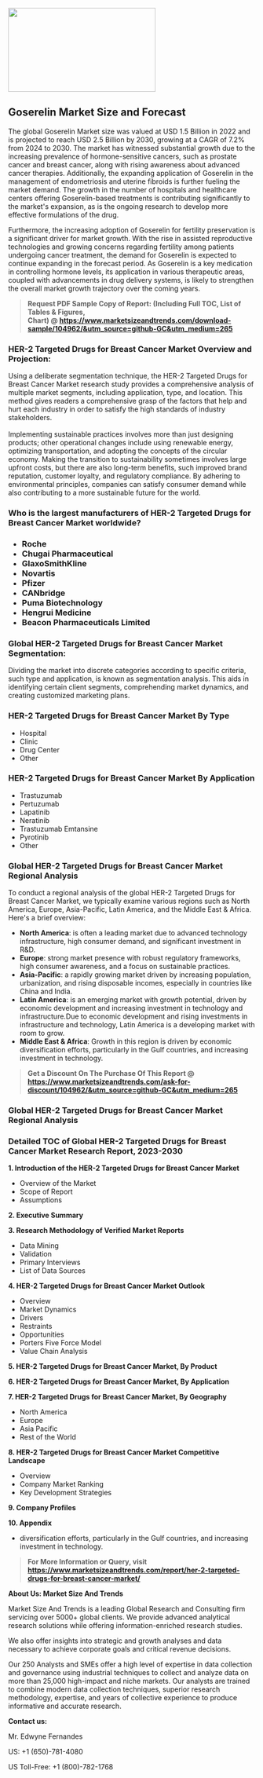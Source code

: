 <p><img class="alignnone size-medium wp-image-20088" src="https://ffe5etoiles.com/wp-content/uploads/2024/12/MST1-300x171.png" alt="" width="300" height="171" /></p><h2>Goserelin Market Size and Forecast</h2><p>The global Goserelin Market size was valued at USD 1.5 Billion in 2022 and is projected to reach USD 2.5 Billion by 2030, growing at a CAGR of 7.2% from 2024 to 2030. The market has witnessed substantial growth due to the increasing prevalence of hormone-sensitive cancers, such as prostate cancer and breast cancer, along with rising awareness about advanced cancer therapies. Additionally, the expanding application of Goserelin in the management of endometriosis and uterine fibroids is further fueling the market demand. The growth in the number of hospitals and healthcare centers offering Goserelin-based treatments is contributing significantly to the market's expansion, as is the ongoing research to develop more effective formulations of the drug. </p><p>Furthermore, the increasing adoption of Goserelin for fertility preservation is a significant driver for market growth. With the rise in assisted reproductive technologies and growing concerns regarding fertility among patients undergoing cancer treatment, the demand for Goserelin is expected to continue expanding in the forecast period. As Goserelin is a key medication in controlling hormone levels, its application in various therapeutic areas, coupled with advancements in drug delivery systems, is likely to strengthen the overall market growth trajectory over the coming years.</p></p><blockquote id="" class=""><strong>Request PDF Sample Copy of Report: (Including Full TOC, List of Tables &amp; Figures, Chart)&nbsp;@&nbsp;<strong><a href="https://www.marketsizeandtrends.com/download-sample/104962/&utm_source=github-GC&utm_medium=265" target="_blank">https://www.marketsizeandtrends.com/download-sample/104962/&utm_source=github-GC&utm_medium=265</a></strong></strong></blockquote><h3 id="" class="">HER-2 Targeted Drugs for Breast Cancer Market&nbsp;Overview and Projection:</h3><p id="" class="">Using a deliberate segmentation technique, the HER-2 Targeted Drugs for Breast Cancer Market research study provides a comprehensive analysis of multiple market segments, including application, type, and location. This method gives readers a comprehensive grasp of the factors that help and hurt each industry in order to satisfy the high standards of industry stakeholders. <br /> <br />Implementing sustainable practices involves more than just designing products; other operational changes include using renewable energy, optimizing transportation, and adopting the concepts of the circular economy. Making the transition to sustainability sometimes involves large upfront costs, but there are also long-term benefits, such improved brand reputation, customer loyalty, and regulatory compliance. By adhering to environmental principles, companies can satisfy consumer demand while also contributing to a more sustainable future for the world.</p><h3 id="" class="">Who is the largest manufacturers of&nbsp;HER-2 Targeted Drugs for Breast Cancer Market worldwide?</h3><h3 class=""><p><ul><li>Roche </li><li> Chugai Pharmaceutical </li><li> GlaxoSmithKline </li><li> Novartis </li><li> Pfizer </li><li> CANbridge </li><li> Puma Biotechnology </li><li> Hengrui Medicine </li><li> Beacon Pharmaceuticals Limited</li></ul></p></h3><h3 id="" class="">Global&nbsp;HER-2 Targeted Drugs for Breast Cancer Market Segmentation:</h3><p id="" class="">Dividing the market into discrete categories according to specific criteria, such type and application, is known as segmentation analysis. This aids in identifying certain client segments, comprehending market dynamics, and creating customized marketing plans.</p><h3 id="" class="">HER-2 Targeted Drugs for Breast Cancer Market&nbsp;By Type</h3><p><p><ul><li>Hospital</li><li> Clinic</li><li> Drug Center</li><li> Other</p></li></ul></p></p><h3 id="" class="">HER-2 Targeted Drugs for Breast Cancer Market&nbsp;By Application</h3><p class=""><p><ul><li>Trastuzumab</li><li> Pertuzumab</li><li> Lapatinib</li><li> Neratinib</li><li> Trastuzumab Emtansine</li><li> Pyrotinib</li><li> Other</li></ul></p></p><h3 id="" class="">Global HER-2 Targeted Drugs for Breast Cancer Market Regional Analysis</h3><p id="" class="">To conduct a regional analysis of the global HER-2 Targeted Drugs for Breast Cancer Market, we typically examine various regions such as North America, Europe, Asia-Pacific, Latin America, and the Middle East &amp; Africa. Here's a brief overview:</p><ul><li><strong>North America</strong>: is often a leading market due to advanced technology infrastructure, high consumer demand, and significant investment in R&amp;D.</li><li><strong>Europe</strong>: strong market presence with robust regulatory frameworks, high consumer awareness, and a focus on sustainable practices.</li><li><strong>Asia-Pacific</strong>: a rapidly growing market driven by increasing population, urbanization, and rising disposable incomes, especially in countries like China and India.</li><li><strong>Latin America</strong>: is an emerging market with growth potential, driven by economic development and increasing investment in technology and infrastructure.Due to economic development and rising investments in infrastructure and technology, Latin America is a developing market with room to grow.</li><li><strong>Middle East &amp; Africa</strong>: Growth in this region is driven by economic diversification efforts, particularly in the Gulf countries, and increasing investment in technology.</li></ul><blockquote id="" class=""><strong>Get a Discount On The Purchase Of This Report @ <strong><a href="https://www.marketsizeandtrends.com/ask-for-discount/104962/&utm_source=github-GC&utm_medium=265" target="_blank">https://www.marketsizeandtrends.com/ask-for-discount/104962/&utm_source=github-GC&utm_medium=265</a></strong></strong></blockquote><h3 id="" class="">Global HER-2 Targeted Drugs for Breast Cancer Market Regional Analysis</h3><h3 id="" class="">Detailed TOC of Global HER-2 Targeted Drugs for Breast Cancer Market Research Report, 2023-2030</h3><p id="" class=""><strong>1. Introduction of the HER-2 Targeted Drugs for Breast Cancer Market</strong></p><ul><li>Overview of the Market</li><li>Scope of Report</li><li>Assumptions</li></ul><p id="" class=""><strong>2. Executive Summary</strong></p><p id="" class=""><strong>3. Research Methodology of Verified Market Reports</strong></p><ul><li>Data Mining</li><li>Validation</li><li>Primary Interviews</li><li>List of Data Sources</li></ul><p id="" class=""><strong>4. HER-2 Targeted Drugs for Breast Cancer Market Outlook</strong></p><ul><li>Overview</li><li>Market Dynamics</li><li>Drivers</li><li>Restraints</li><li>Opportunities</li><li>Porters Five Force Model</li><li>Value Chain Analysis</li></ul><p id="" class=""><strong>5. HER-2 Targeted Drugs for Breast Cancer Market, By Product</strong></p><p id="" class=""><strong>6. HER-2 Targeted Drugs for Breast Cancer Market, By Application</strong></p><p id="" class=""><strong>7. HER-2 Targeted Drugs for Breast Cancer Market, By Geography</strong></p><ul><li>North America</li><li>Europe</li><li>Asia Pacific</li><li>Rest of the World</li></ul><p id="" class=""><strong>8. HER-2 Targeted Drugs for Breast Cancer Market Competitive Landscape</strong></p><ul><li>Overview</li><li>Company Market Ranking</li><li>Key Development Strategies</li></ul><p id="" class=""><strong>9. Company Profiles</strong></p><p id="" class=""><strong>10. Appendix</strong></p><ul><li>diversification efforts, particularly in the Gulf countries, and increasing investment in technology.</li></ul><blockquote id="" class=""><strong>For More Information or Query, visit <strong><strong><a href="https://www.marketsizeandtrends.com/report/her-2-targeted-drugs-for-breast-cancer-market/" target="_blank">https://www.marketsizeandtrends.com/report/her-2-targeted-drugs-for-breast-cancer-market/</a></strong></strong></strong></blockquote><p id="" class=""><strong>About Us: Market Size And Trends</strong></p><p id="" class="">Market Size And Trends is a leading Global Research and Consulting firm servicing over 5000+ global clients. We provide advanced analytical research solutions while offering information-enriched research studies.</p><p id="" class="">We also offer insights into strategic and growth analyses and data necessary to achieve corporate goals and critical revenue decisions.</p><p id="" class="">Our 250 Analysts and SMEs offer a high level of expertise in data collection and governance using industrial techniques to collect and analyze data on more than 25,000 high-impact and niche markets. Our analysts are trained to combine modern data collection techniques, superior research methodology, expertise, and years of collective experience to produce informative and accurate research.</p><p id="" class=""><strong>Contact us:</strong></p><p id="" class="">Mr. Edwyne Fernandes</p><p id="" class="">US: +1 (650)-781-4080</p><p id="" class="">US Toll-Free: +1 (800)-782-1768</p>
